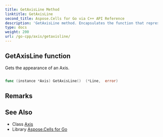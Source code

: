 ```yaml
---
title: GetAxisLine Method 
linktitle: GetAxisLine
second_title: Aspose.Cells for Go via C++ API Reference
description: 'GetAxisLine method. Encapsulates the function that represents getaxisline in Go.'
type: docs
weight: 200
url: /go-cpp/axis/getaxisline/
---
```


## GetAxisLine function

Gets the appearance of an Axis.

```go

func (instance *Axis) GetAxisLine()  (*Line,  error) 

```

## Remarks


## See Also

* Class [Axis](../)
* Library [Aspose.Cells for Go](../../)

